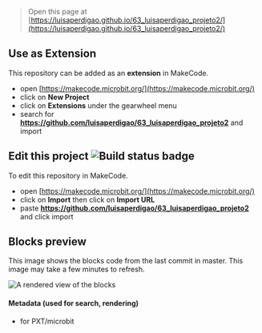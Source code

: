 
> Open this page at [https://luisaperdigao.github.io/63_luisaperdigao_projeto2/](https://luisaperdigao.github.io/63_luisaperdigao_projeto2/)

## Use as Extension

This repository can be added as an **extension** in MakeCode.

* open [https://makecode.microbit.org/](https://makecode.microbit.org/)
* click on **New Project**
* click on **Extensions** under the gearwheel menu
* search for **https://github.com/luisaperdigao/63_luisaperdigao_projeto2** and import

## Edit this project ![Build status badge](https://github.com/luisaperdigao/63_luisaperdigao_projeto2/workflows/MakeCode/badge.svg)

To edit this repository in MakeCode.

* open [https://makecode.microbit.org/](https://makecode.microbit.org/)
* click on **Import** then click on **Import URL**
* paste **https://github.com/luisaperdigao/63_luisaperdigao_projeto2** and click import

## Blocks preview

This image shows the blocks code from the last commit in master.
This image may take a few minutes to refresh.

![A rendered view of the blocks](https://github.com/luisaperdigao/63_luisaperdigao_projeto2/raw/master/.github/makecode/blocks.png)

#### Metadata (used for search, rendering)

* for PXT/microbit
<script src="https://makecode.com/gh-pages-embed.js"></script><script>makeCodeRender("{{ site.makecode.home_url }}", "{{ site.github.owner_name }}/{{ site.github.repository_name }}");</script>
